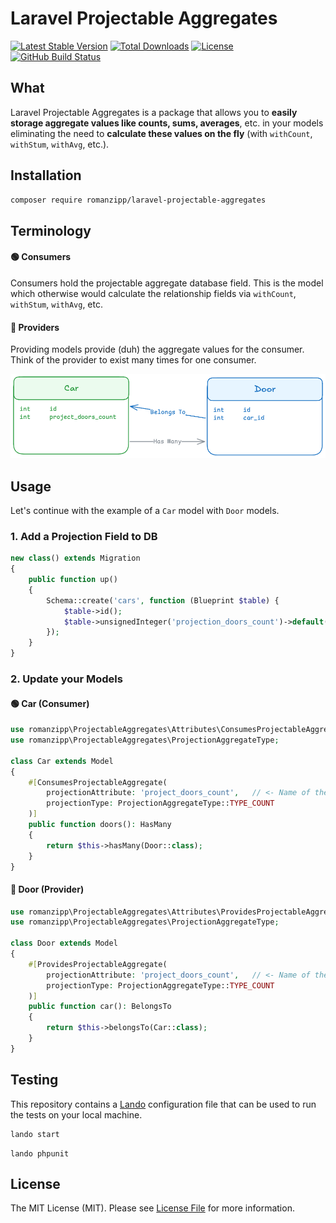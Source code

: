 # Laravel Projectable Aggregates

[![Latest Stable Version](https://img.shields.io/packagist/v/romanzipp/Laravel-Projectable-Aggregates.svg?style=flat-square)](https://packagist.org/packages/romanzipp/laravel-projectable-aggregates)
[![Total Downloads](https://img.shields.io/packagist/dt/romanzipp/Laravel-Projectable-Aggregates.svg?style=flat-square)](https://packagist.org/packages/romanzipp/laravel-projectable-aggregates)
[![License](https://img.shields.io/packagist/l/romanzipp/Laravel-Projectable-Aggregates.svg?style=flat-square)](https://packagist.org/packages/romanzipp/laravel-projectable-aggregates)
[![GitHub Build Status](https://img.shields.io/github/actions/workflow/status/romanzipp/Laravel-Projectable-Aggregates/tests.yml?branch=master&style=flat-square)](https://github.com/romanzipp/Laravel-Projectable-Aggregates/actions)

## What

Laravel Projectable Aggregates is a package that allows you to **easily storage aggregate values like counts, sums, averages**, etc. in your models eliminating the need to **calculate these values on the fly** (with `withCount`, `withStum`, `withAvg`, etc.).

## Installation

```bash
composer require romanzipp/laravel-projectable-aggregates
```

## Terminology

#### 🟢 Consumers 

Consumers hold the projectable aggregate database field. This is the model which otherwise would calculate the relationship fields via `withCount`, `withStum`, `withAvg`, etc.

#### 🔵 Providers

Providing models provide (duh) the aggregate values for the consumer. Think of the provider to exist many times for one consumer.

![](art/diagram.png)

## Usage

Let's continue with the example of a `Car` model with `Door` models.

### 1. Add a Projection Field to DB

```php
new class() extends Migration
{
    public function up()
    {
        Schema::create('cars', function (Blueprint $table) {
            $table->id();
            $table->unsignedInteger('projection_doors_count')->default(0);
        });
    }
}
```

### 2. Update your Models

#### 🟢 Car (Consumer)

```php
use romanzipp\ProjectableAggregates\Attributes\ConsumesProjectableAggregate;
use romanzipp\ProjectableAggregates\ProjectionAggregateType;

class Car extends Model
{
    #[ConsumesProjectableAggregate(
        projectionAttribute: 'project_doors_count',   // <- Name of the projection field in the database
        projectionType: ProjectionAggregateType::TYPE_COUNT
    )]
    public function doors(): HasMany
    {
        return $this->hasMany(Door::class);
    }
}
```

#### 🔵 Door (Provider)

```php
use romanzipp\ProjectableAggregates\Attributes\ProvidesProjectableAggregate;
use romanzipp\ProjectableAggregates\ProjectionAggregateType;

class Door extends Model
{
    #[ProvidesProjectableAggregate(
        projectionAttribute: 'project_doors_count',   // <- Name of the FOREIGN projection field in the database
        projectionType: ProjectionAggregateType::TYPE_COUNT
    )]
    public function car(): BelongsTo
    {
        return $this->belongsTo(Car::class);
    }
}
```

## Testing

This repository contains a [Lando](https://lando.dev) configuration file that can be used to run the tests on your local machine.

```bash
lando start
```

```
lando phpunit
```

## License

The MIT License (MIT). Please see [License File](LICENSE.md) for more information.
